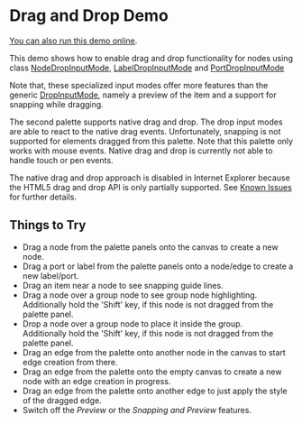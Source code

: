 <!--
 //////////////////////////////////////////////////////////////////////////////
 // @license
 // This demo file is part of yFiles for HTML 2.3.0.3.
 // Use is subject to license terms.
 //
 // Copyright (c) 2000-2020 by yWorks GmbH, Vor dem Kreuzberg 28,
 // 72070 Tuebingen, Germany. All rights reserved.
 //
 //////////////////////////////////////////////////////////////////////////////
-->
# Drag and Drop Demo

[You can also run this demo online](https://live.yworks.com/demos/input/draganddrop/index.html).

This demo shows how to enable drag and drop functionality for nodes using class [NodeDropInputMode](https://docs.yworks.com/yfileshtml/#/api/NodeDropInputMode), [LabelDropInputMode](https://docs.yworks.com/yfileshtml/#/api/LabelDropInputMode) and [PortDropInputMode](https://docs.yworks.com/yfileshtml/#/api/PortDropInputMode)

Note that, these specialized input modes offer more features than the generic [DropInputMode](https://docs.yworks.com/yfileshtml/#/api/DropInputMode), namely a preview of the item and a support for snapping while dragging.

The second palette supports native drag and drop. The drop input modes are able to react to the native drag events. Unfortunately, snapping is not supported for elements dragged from this palette. Note that this palette only works with mouse events. Native drag and drop is currently not able to handle touch or pen events.

The native drag and drop approach is disabled in Internet Explorer because the HTML5 drag and drop API is only partially supported. See [Known Issues](../../../doc/api/index.html#/dguide/known_issues) for further details.

## Things to Try

- Drag a node from the palette panels onto the canvas to create a new node.
- Drag a port or label from the palette panels onto a node/edge to create a new label/port.
- Drag an item near a node to see snapping guide lines.
- Drag a node over a group node to see group node highlighting.  
  Additionally hold the 'Shift' key, if this node is not dragged from the palette panel.
- Drop a node over a group node to place it inside the group.  
  Additionally hold the 'Shift' key, if this node is not dragged from the palette panel.
- Drag an edge from the palette onto another node in the canvas to start edge creation from there.
- Drag an edge from the palette onto the empty canvas to create a new node with an edge creation in progress.
- Drag an edge from the palette onto another edge to just apply the style of the dragged edge.
- Switch off the _Preview_ or the _Snapping and Preview_ features.
